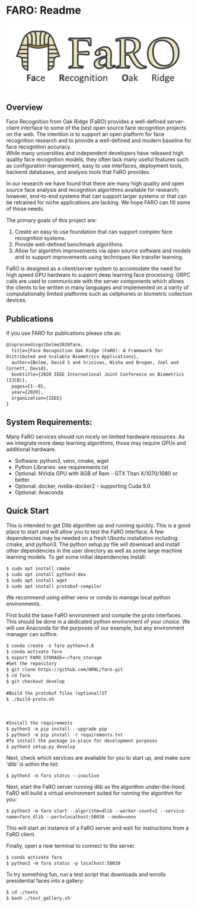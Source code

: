# FARO: Readme
![Software Logo](logo.jpg)
## Overview
Face Recognition from Oak Ridge (FaRO) provides a well-defined server-client 
interface to some of the best open source face recognition projects on the 
web.  The intention is to support an open platform for face recognition research 
and to provide a well-defined and modern baseline for face recognition accuracy.  
While many universities and independent developers have released high quality 
face recognition models, they often lack many useful features such as 
configuration management, easy to use interfaces, deployment tools, backend 
databases, and analysis tools that FaRO provides.
 
In our research we have found that there are many high quality and open source 
face analysis and recognition algorithms available for research; however, 
end-to-end systems that can support larger systems or that can be retrained for niche 
applications are lacking. We hope FARO can fill some of those needs.

The primary goals of this project are:
 1. Create an easy to use foundation that can support complex face recognition systems.
 2. Provide well-defined benchmark algorithms.
 3. Allow for algorithm improvements via open source software and models and to support improvements using techniques like transfer learning. 

FaRO is designed as a client/server system to accomodate the need for high speed GPU 
hardware to support deep learning face processing.  GRPC calls are used to communicate 
with the server components which allows the clients to be written in many languages and 
implemented on a varity of computationally limited platforms such as cellphones or biometric
collection devices.  

## Publications

If you use FARO for publications please cite as:

```
@inproceedings{bolme2020face,
  title={Face Recognition Oak Ridge (FaRO): A Framework for Distributed and Scalable Biometrics Applications},
  author={Bolme, David S and Srinivas, Nisha and Brogan, Joel and Cornett, David},
  booktitle={2020 IEEE International Joint Conference on Biometrics (IJCB)},
  pages={1--8},
  year={2020},
  organization={IEEE}
}
```

## System Requirements:
Many FaRO services should run nicely on limited hardware resources.  As we 
integrate more deep learning algorithms, those may require GPUs and additional 
hardware.

 * Software: python3, venv, cmake, wget
 * Python Libraries: see requirements.txt
 * Optional: NVidia GPU with 8GB of Ram - GTX Titan X/1070/1080 or better 
 * Optional: docker, nvidia-docker2 - supporting Cuda 9.0
 * Optional: Anaconda


## Quick Start

This is intended to get Dlib algorithm up and running quickly.  This is a good 
place to start and will allow you to test the FaRO interface.  A few 
dependencies may be needed on a fresh Ubuntu installation including: cmake, and python3.  The python setup.py file will download and install  other
dependencies in the user directory as well as some large machine learning 
models.  To get some initial dependencies install:

```
$ sudo apt install cmake
$ sudo apt install python3-dev
$ sudo apt install wget
$ sudo apt install protobuf-compiler
```

We recommend using either venv or conda to manage local python environments.

First build the base FaRO environment and compile the proto interfaces. This should be done in a dedicated python environment of your choice. We will use Anaconda for the purposes of our example, but any environment manager can suffice.

```
$ conda create -n faro python=3.8
$ conda activate faro
$ export FARO_STORAGE=~/faro_storage
#Get the repository 
$ git clone https://github.com/ORNL/faro.git
$ cd faro
$ git checkout develop

#Build the protobuf files (optional)ST
$ ./build-proto.sh



#Install the requirements
$ python3 -m pip install --upgrade pip
$ python3 -m pip install -r requirements.txt
#To install the package in-place for development purposes
$ python3 setup.py develop

```
Next, check which services are available for you to start up, and make sure 'dlib' is within the list:
```
$ python3 -m faro status --inactive
```
Next, start the FaRO server running dlib as the algorithm under-the-hood. FaRO will build a virtual environment suited for running the algorithm for you:
```
$ python3 -m faro start --algorithm=dlib --worker-count=2 --service-name=faro_dlib --port=localhost:50030 --mode=venv
```
This will start an instance of a FaRO server and wait for instructions from a FaRO client.

Finally, open a new terminal to connect to the server. 
```
$ conda activate faro
$ python3 -m faro status -p localhost:50030
```
To try something fun, run a test script that downloads and enrolls presidential faces into a gallery:
```
$ cd ./tests
$ bash ./test_gallery.sh
```


